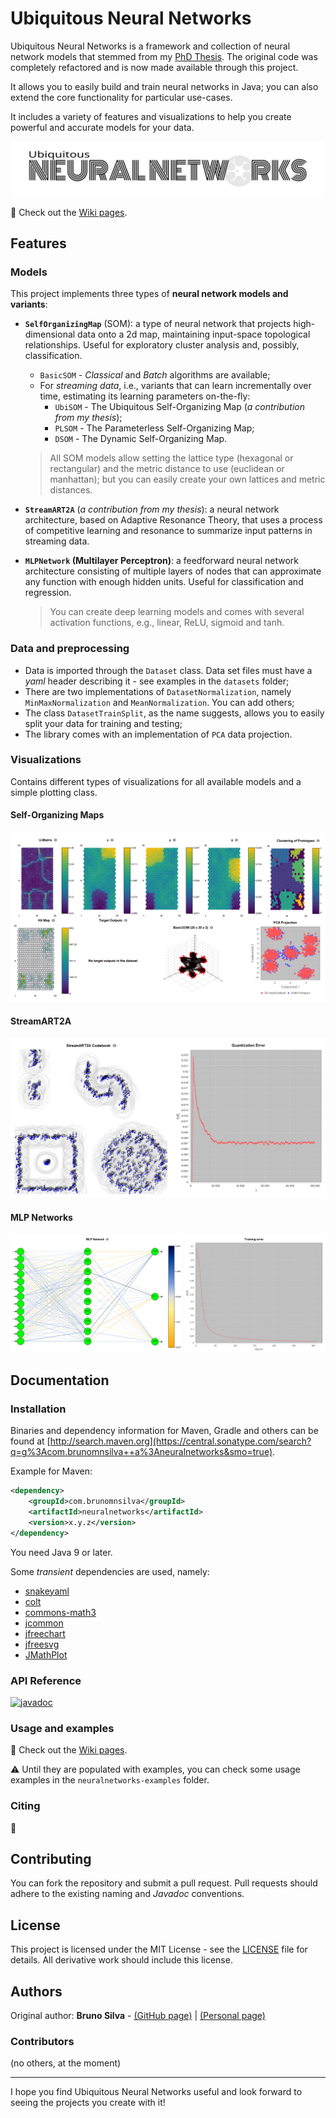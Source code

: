 # Ubiquitous Neural Networks

Ubiquitous Neural Networks is a framework and collection of neural network models that stemmed from my
[PhD Thesis](http://hdl.handle.net/10362/19974). The original code was completely refactored and is
now made available through this project. 

It allows you to easily build and train neural networks in Java; you can also extend the core functionality for particular use-cases.

It includes a variety of features and visualizations to help you create powerful and accurate models for your data.

![](assets/logo.svg)

:construction: Check out the [Wiki pages](https://github.com/brunomnsilva/UbiquitousNeuralNetworks/wiki).

## Features

### Models

This project implements three types of **neural network models and variants**:

- **`SelfOrganizingMap`** (SOM): a type of neural network that projects high-dimensional data onto a 2d map, maintaining input-space topological relationships. Useful for exploratory cluster analysis and, possibly, classification.
  - `BasicSOM` - *Classical* and *Batch* algorithms are available;
  - For *streaming data*, i.e., variants that can learn incrementally over time, estimating its learning parameters on-the-fly:
    - `UbiSOM` - The Ubiquitous Self-Organizing Map (*a contribution from my thesis*);
    - `PLSOM` - The Parameterless Self-Organizing Map;
    - `DSOM` - The Dynamic Self-Organizing Map.

  > All SOM models allow setting the lattice type (hexagonal or rectangular) and the metric distance to use (euclidean or manhattan); but you
  > can easily create your own lattices and metric distances. 

- **`StreamART2A`** (*a contribution from my thesis*): a neural network architecture, based on Adaptive Resonance Theory, that uses a process of competitive learning and resonance to summarize input patterns in streaming data.

- **`MLPNetwork` (Multilayer Perceptron)**: a feedforward neural network architecture consisting of multiple layers of nodes that can approximate any function with enough hidden units. Useful for classification and regression.

  > You can create deep learning models and comes with several activation functions, e.g., linear, ReLU, sigmoid and tanh.

### Data and preprocessing

- Data is imported through the `Dataset` class. Data set files must have a *yaml* header describing it - see examples in the `datasets` folder;
- There are two implementations of `DatasetNormalization`, namely `MinMaxNormalization` and `MeanNormalization`. You can add others;
- The class `DatasetTrainSplit`, as the name suggests, allows you to easily split your data for training and testing;
- The library comes with an implementation of `PCA` data projection.

### Visualizations

Contains different types of visualizations for all available models and a simple plotting class.

#### Self-Organizing Maps

![](assets/som-visualizations-example.png)

#### StreamART2A

![](assets/streamart2a-visualizations-example.png)

#### MLP Networks

![](assets/mlp-visualizations-example.png)

## Documentation

### Installation

Binaries and dependency information for Maven, Gradle and others can be found at [http://search.maven.org](https://central.sonatype.com/search?q=g%3Acom.brunomnsilva++a%3Aneuralnetworks&smo=true).

Example for Maven:

```xml
<dependency>
    <groupId>com.brunomnsilva</groupId>
    <artifactId>neuralnetworks</artifactId>
    <version>x.y.z</version>
</dependency>
```

You need Java 9 or later.

Some *transient* dependencies are used, namely:

- [snakeyaml](https://mvnrepository.com/artifact/org.yaml/snakeyaml)
- [colt](https://mvnrepository.com/artifact/colt/colt)
- [commons-math3](https://mvnrepository.com/artifact/org.apache.commons/commons-math3)
- [jcommon](https://mvnrepository.com/artifact/org.jfree/jcommon)
- [jfreechart](https://mvnrepository.com/artifact/org.jfree/jfreechart)
- [jfreesvg](https://mvnrepository.com/artifact/org.jfree/jfreesvg)
- [JMathPlot](https://mvnrepository.com/artifact/com.github.yannrichet/JMathPlot)

### API Reference

[![javadoc](https://javadoc.io/badge2/com.brunomnsilva/neuralnetworks/javadoc.svg)](https://javadoc.io/doc/com.brunomnsilva/neuralnetworks)


### Usage and examples

:construction: Check out the [Wiki pages](https://github.com/brunomnsilva/UbiquitousNeuralNetworks/wiki).

:warning: Until they are populated with examples, you can check some usage examples in the `neuralnetworks-examples` folder.

### Citing

:construction:

## Contributing

You can fork the repository and submit a pull request. Pull requests should adhere to the existing naming and *Javadoc* conventions.

## License

This project is licensed under the MIT License - see the [LICENSE](LICENSE) file for details. 
All derivative work should include this license.

## Authors

Original author: **Bruno Silva** - [(GitHub page)](https://github.com/brunomnsilva) | [(Personal page)](https://www.brunomnsilva.com/)

### Contributors

(no others, at the moment)

---

I hope you find Ubiquitous Neural Networks useful and look forward to seeing the projects you create with it!